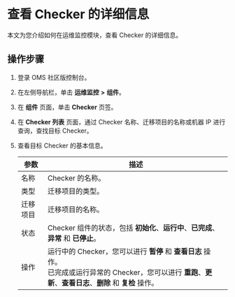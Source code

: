 # 查看 Checker 的详细信息

本文为您介绍如何在运维监控模块，查看 Checker 的详细信息。

## 操作步骤

1. 登录 OMS 社区版控制台。

2. 在左侧导航栏，单击 **运维监控** **\>** **组件**。

3. 在 **组件** 页面，单击 **Checker** 页签。

4. 在 **Checker 列表** 页面，通过 Checker 名称、迁移项目的名称或机器 IP 进行查询，查找目标 Checker。

5. 查看目标 Checker 的基本信息。

   | **参数** |     **描述**      |
   |--------|----|
   | 名称     | Checker 的名称。     |
   | 类型     | 迁移项目的类型。    |
   | 迁移项目   | 迁移项目的名称。 |
   | 状态     | Checker 组件的状态，包括 **初始化**、**运行中**、**已完成**、**异常** 和 **已停止**。    |
   | 操作     | 运行中的 Checker，您可以进行 **暂停** 和 **查看日志** 操作。   <br>已完成或运行异常的 Checker，您可以进行 **重跑**、**更新**、**查看日志**、**删除** 和 **复检** 操作。    |